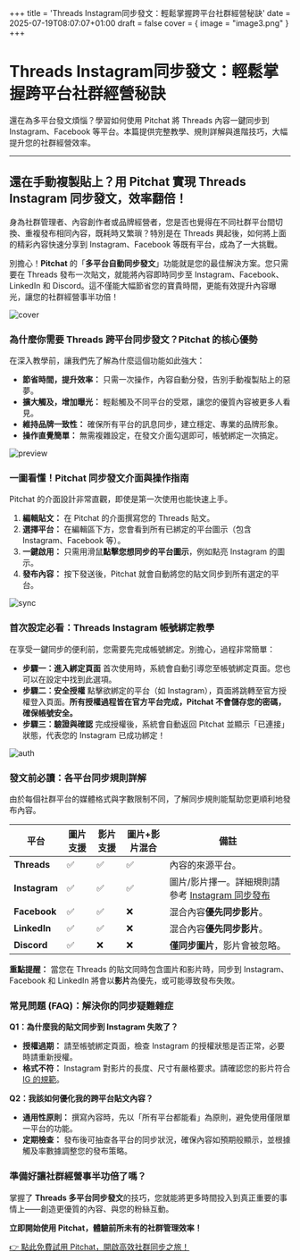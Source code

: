 +++
title = 'Threads Instagram同步發文：輕鬆掌握跨平台社群經營秘訣'
date = 2025-07-19T08:07:07+01:00
draft = false
cover = { image = "image3.png" }
+++
# Threads Instagram同步發文：輕鬆掌握跨平台社群經營秘訣

還在為多平台發文煩惱？學習如何使用 Pitchat 將 Threads 內容一鍵同步到 Instagram、Facebook 等平台。本篇提供完整教學、規則詳解與進階技巧，大幅提升您的社群經營效率。

---

## **還在手動複製貼上？用 Pitchat 實現 Threads Instagram 同步發文，效率翻倍！**

身為社群管理者、內容創作者或品牌經營者，您是否也覺得在不同社群平台間切換、重複發布相同內容，既耗時又繁瑣？特別是在 Threads 興起後，如何將上面的精彩內容快速分享到 Instagram、Facebook 等既有平台，成為了一大挑戰。

別擔心！**Pitchat** 的「**多平台自動同步發文**」功能就是您的最佳解決方案。您只需要在 Threads 發布一次貼文，就能將內容即時同步至 Instagram、Facebook、LinkedIn 和 Discord。這不僅能大幅節省您的寶貴時間，更能有效提升內容曝光，讓您的社群經營事半功倍！

![cover](/image3.png)

### **為什麼你需要 Threads 跨平台同步發文？Pitchat 的核心優勢**

在深入教學前，讓我們先了解為什麼這個功能如此強大：

- **節省時間，提升效率：** 只需一次操作，內容自動分發，告別手動複製貼上的惡夢。
- **擴大觸及，增加曝光：** 輕鬆觸及不同平台的受眾，讓您的優質內容被更多人看見。
- **維持品牌一致性：** 確保所有平台的訊息同步，建立穩定、專業的品牌形象。
- **操作直覺簡單：** 無需複雜設定，在發文介面勾選即可，帳號綁定一次搞定。

![preview](/image.png)

### **一圖看懂！Pitchat 同步發文介面與操作指南**

Pitchat 的介面設計非常直觀，即使是第一次使用也能快速上手。

1. **編輯貼文：** 在 Pitchat 的介面撰寫您的 Threads 貼文。
2. **選擇平台：** 在編輯區下方，您會看到所有已綁定的平台圖示（包含 Instagram、Facebook 等）。
3. **一鍵啟用：** 只需用滑鼠**點擊您想同步的平台圖示**，例如點亮 Instagram 的圖示。
4. **發布內容：** 按下發送後，Pitchat 就會自動將您的貼文同步到所有選定的平台。

![sync](/image1.png)

### **首次設定必看：Threads Instagram 帳號綁定教學**

在享受一鍵同步的便利前，您需要先完成帳號綁定。別擔心，過程非常簡單：

- **步驟一：進入綁定頁面**
  首次使用時，系統會自動引導您至帳號綁定頁面。您也可以在設定中找到此選項。
- **步驟二：安全授權**
  點擊欲綁定的平台（如 Instagram），頁面將跳轉至官方授權登入頁面。**所有授權過程皆在官方平台完成，Pitchat 不會儲存您的密碼，確保帳號安全。**
- **步驟三：驗證與確認**
  完成授權後，系統會自動返回 Pitchat 並顯示「已連接」狀態，代表您的 Instagram 已成功綁定！

![auth](/image2.png)

### **發文前必讀：各平台同步規則詳解**

由於每個社群平台的媒體格式與字數限制不同，了解同步規則能幫助您更順利地發布內容。

| 平台 | 圖片支援 | 影片支援 | 圖片+影片混合 | 備註 |
| --- | --- | --- | --- | --- |
| **Threads** | ✅ | ✅ | ✅ | 內容的來源平台。 |
| **Instagram** | ✅ | ✅ | ✅ | 圖片/影片擇一。詳細規則請參考 [Instagram 同步發布](https://www.google.com/search?q=%23) |
| **Facebook** | ✅ | ✅ | ❌ | 混合內容**優先同步影片**。 |
| **LinkedIn** | ✅ | ✅ | ❌ | 混合內容**優先同步影片**。 |
| **Discord** | ✅ | ❌ | ❌ | **僅同步圖片**，影片會被忽略。 |

**重點提醒：** 當您在 Threads 的貼文同時包含圖片和影片時，同步到 Instagram、Facebook 和 LinkedIn 將會以**影片**為優先，或可能導致發布失敗。

### **常見問題 (FAQ)：解決你的同步疑難雜症**

**Q1：為什麼我的貼文同步到 Instagram 失敗了？**

- **授權過期：** 請至帳號綁定頁面，檢查 Instagram 的授權狀態是否正常，必要時請重新授權。
- **格式不符：** Instagram 對影片的長度、尺寸有嚴格要求。請確認您的影片符合 [IG 的規範](https://www.google.com/search?q=%23&authuser=3)。

**Q2：我該如何優化我的跨平台貼文內容？**

- **通用性原則：** 撰寫內容時，先以「所有平台都能看」為原則，避免使用僅限單一平台的功能。
- **定期檢查：** 發布後可抽查各平台的同步狀況，確保內容如預期般顯示，並根據觸及率數據調整您的發布策略。

### **準備好讓社群經營事半功倍了嗎？**

掌握了 **Threads 多平台同步發文**的技巧，您就能將更多時間投入到真正重要的事情上——創造更優質的內容、與您的粉絲互動。

**立即開始使用 Pitchat，體驗前所未有的社群管理效率！**

[👉 點此免費試用 Pitchat，開啟高效社群同步之旅！](https://www.google.com/search?q=%23&authuser=3)